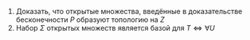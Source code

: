1. Доказать, что открытые множества, введённые в доказательстве бесконечности $P$ образуют топологию на $Z$
2. Набор $\Sigma$ открытых множеств является базой для $T \iff \forall U$